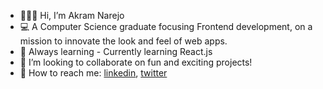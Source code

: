 - 🙋🏼‍♂️ Hi, I’m Akram Narejo
- 💻 A Computer Science graduate focusing Frontend development, on a mission to innovate the look and feel of web apps. 
- 🌱 Always learning - Currently learning React.js 
- 👀 I’m looking to collaborate on fun and exciting projects!
- 💬 How to reach me: [linkedin](https://www.linkedin.com/in/akramnarejo), [twitter](https://www.twitter.com/akramnarejo) 

